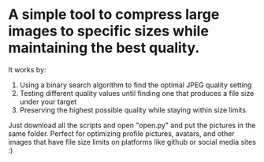 # A simple tool to compress large images to specific sizes while maintaining the best quality.

It works by:

1. Using a binary search algorithm to find the optimal JPEG quality setting
2. Testing different quality values until finding one that produces a file size under your target
3. Preserving the highest possible quality while staying within size limits

Just download all the scripts and open "open.py" and put the pictures in the same folder. 
Perfect for optimizing profile pictures, avatars, and other images that have file size limits on platforms like github or social media sites :)
